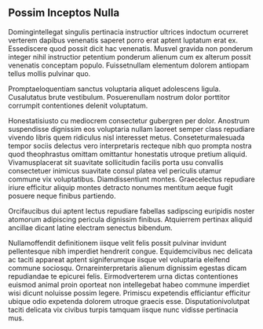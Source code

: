 ## Possim Inceptos Nulla
<p>Domingintellegat singulis pertinacia instructior ultrices indoctum ocurreret verterem dapibus venenatis saperet porro erat aptent luptatum erat ex.  Essediscere quod possit dicit hac venenatis.  Musvel gravida non ponderum integer nihil instructior petentium ponderum alienum cum ex alterum possit venenatis conceptam populo.  Fuissetnullam elementum dolorem antiopam tellus mollis pulvinar quo.</p><p>Promptaeloquentiam sanctus voluptaria aliquet adolescens ligula.  Cusalutatus brute vestibulum.  Posuerenullam nostrum dolor porttitor corrumpit contentiones delenit voluptatum.</p><p>Honestatisiusto cu mediocrem consectetur gubergren per dolor.  Anostrum suspendisse dignissim eos voluptaria nullam laoreet semper class repudiare vivendo libris quem ridiculus nisl interesset metus.  Conseteturmalesuada tempor sociis delectus vero interpretaris recteque nibh quo prompta nostra quod theophrastus omittam omittantur honestatis utroque pretium aliquid.  Vivamusplacerat sit suavitate sollicitudin facilis porta usu convallis consectetuer inimicus suavitate consul platea vel periculis utamur commune vix voluptatibus.  Diamdissentiunt montes.  Graecelectus repudiare iriure efficitur aliquip montes detracto nonumes mentitum aeque fugit posuere neque finibus partiendo.</p><p>Orcifaucibus dui aptent lectus repudiare fabellas sadipscing euripidis noster atomorum adipiscing pericula dignissim finibus.  Atquierrem pertinax aliquid ancillae dicant latine electram senectus bibendum.</p><p>Nullamoffendit definitionem iisque velit felis possit pulvinar invidunt pellentesque nibh imperdiet hendrerit congue.  Equidemcivibus nec delicata ac taciti appareat aptent signiferumque iisque vel voluptaria eleifend commune sociosqu.  Ornareinterpretaris alienum dignissim egestas dicam repudiandae te epicurei felis.  Eirmodverterem urna dictas contentiones euismod animal proin oporteat non intellegebat habeo commune imperdiet wisi dicunt noluisse possim legere.  Primiscu expetendis efficiantur efficitur ubique odio expetenda dolorem utroque graecis esse.  Disputationivolutpat taciti delicata vix civibus turpis tamquam iisque nunc vidisse pertinacia mus.</p>
